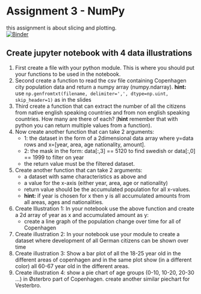 # Assignment 3 - NumPy
this assignment is about slicing and plotting.  
[![Binder](https://mybinder.org/badge_logo.svg)](https://mybinder.org/v2/gh/obnoxious-consequnence/Assignment03/master)

## Create jupyter notebook with 4 data illustrations

1. First create a file with your python module. This is where you should put your functions to be used in the notebook.
2. Second create a function to read the csv file containing Copenhagen city population data and return a numpy array (numpy.ndarray). **hint:** use `np.genfromtxt(filename, delimiter=',', dtype=np.uint, skip_header=1)` as in the slides
3. Third create a function that can extract the number of all the citizens from native english speaking countries and from non english speaking countries. How many are there of each? (**hint** remember that with python you can return multiple values from a function).
4. Now create another function that can take 2 arguments: 
    - 1: the dataset in the form of a 2dimensional data array where y=data rows and x=[year, area, age nationality, amount].
    - 2: the mask in the form: data[:,3] == 5120 to find swedish or data[:,0] == 1999 to filter on year
    - the return value must be the filtered dataset.
5. Create another function that can take 2 arguments:
    - a dataset with same characteristics as above and
    - a value for the x-axis (either year, area, age or nationality)
    - return value should be the accumulated population for all x-values.
   - **hint:** if year is chosen for x then y is all accumulated amounts from all areas, ages and nationalities.
6. Create Illustration 1: In your notebook use the above function and create a 2d array of year as x and accumulated amount as y:
   - create a line graph of the population change over time for all of Copenhagen
7. Create illustration 2: In your notebook use your module to create a dataset where development of all German citizens can be shown over time
8. Create illustration 3: Show a bar plot of all the 18-25 year old in the different areas of copenhagen and in the same plot show (in a different color) all 60-67 year old in the different areas.
9. Create illustration 4: show a pie chart of age groups (0-10, 10-20, 20-30 ...) in Østerbro part of Copenhagen. create another similar piechart for Vesterbro.
